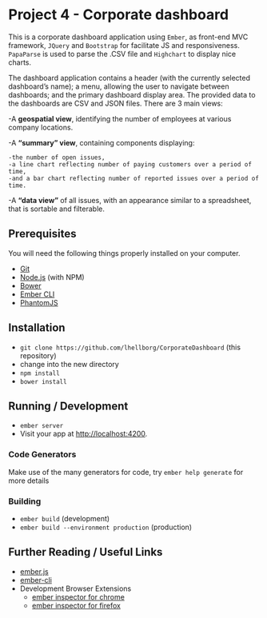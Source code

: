 # Project 4 - Corporate dashboard

This is a corporate dashboard application using `Ember`,  as front-end MVC framework, `JQuery` and `Bootstrap` for facilitate JS and responsiveness. `PapaParse` is used to parse the .CSV file and `Highchart` to display nice charts. 

The dashboard application contains a header (with the currently selected dashboard’s name); a menu, allowing the user to navigate between dashboards; and the primary dashboard display area. The provided data to the dashboards  are CSV and JSON files. There are 3 main views:

-A **geospatial view**, identifying the number of employees at various company locations.

-A **“summary” view**, containing components displaying: 

    -the number of open issues, 
    -a line chart reflecting number of paying customers over a period of time,
    -and a bar chart reflecting number of reported issues over a period of time.

-A **“data view”** of all issues, with an appearance similar to a spreadsheet, that is sortable and filterable.

## Prerequisites

You will need the following things properly installed on your computer.

* [Git](http://git-scm.com/)
* [Node.js](http://nodejs.org/) (with NPM)
* [Bower](http://bower.io/)
* [Ember CLI](http://ember-cli.com/)
* [PhantomJS](http://phantomjs.org/)

## Installation

* `git clone https://github.com/lhellborg/CorporateDashboard` (this repository)
* change into the new directory
* `npm install`
* `bower install`

## Running / Development

* `ember server`
* Visit your app at [http://localhost:4200](http://localhost:4200).

### Code Generators

Make use of the many generators for code, try `ember help generate` for more details

### Building

* `ember build` (development)
* `ember build --environment production` (production)

## Further Reading / Useful Links

* [ember.js](http://emberjs.com/)
* [ember-cli](http://ember-cli.com/)
* Development Browser Extensions
  * [ember inspector for chrome](https://chrome.google.com/webstore/detail/ember-inspector/bmdblncegkenkacieihfhpjfppoconhi)
  * [ember inspector for firefox](https://addons.mozilla.org/en-US/firefox/addon/ember-inspector/)

